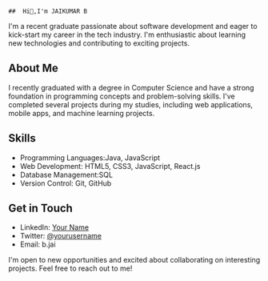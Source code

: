                                                                                         ##  Hi👋,I'm JAIKUMAR B
I'm a recent graduate passionate about software development and eager to kick-start my career in the tech industry. I'm enthusiastic about learning new technologies and contributing to exciting projects.

## About Me
I recently graduated with a degree in Computer Science and have a strong foundation in programming concepts and problem-solving skills. I've completed several projects during my studies, including web applications, mobile apps, and machine learning projects.

## Skills
- Programming Languages:Java, JavaScript
- Web Development: HTML5, CSS3, JavaScript, React.js
- Database Management:SQL
- Version Control: Git, GitHub

## Get in Touch

- LinkedIn: [Your Name](https://www.linkedin.com/in/yourusername/)
- Twitter: [@yourusername](https://twitter.com/yourusername)
- Email: b.jai

I'm open to new opportunities and excited about collaborating on interesting projects. Feel free to reach out to me!



